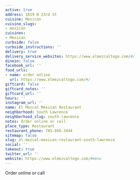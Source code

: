 ```yaml
---
active: true
address: 1819 W 23rd St
cuisine: Mexican
cuisine_slugs:
- mexican
cuisines:
- Mexican
curbside: false
curbside_instructions: ''
delivery: true
delivery_service_websites: https://www.elmezcaltogo.com/#/
dinein: false
facebook_url: ''
food_urls:
- name: order online
  url: https://www.elmezcaltogo.com/#/
giftcard: false
giftcard_notes: ''
giftcard_url: ''
hours: ''
instagram_url: ''
name: El Mezcal Mexican Restaurant
neighborhood: South Lawrence
neighborhood_slug: south-lawrence
notes: Order online or call
place_type: Restaurant
restaurant_phone: 785-856-3444
sitemap: false
slug: el-mezcal-mexican-restaurant-south-lawrence
social: ''
takeout: true
twitter_url: ''
website: https://www.elmezcaltogo.com/#menu
---
```


Order online or call